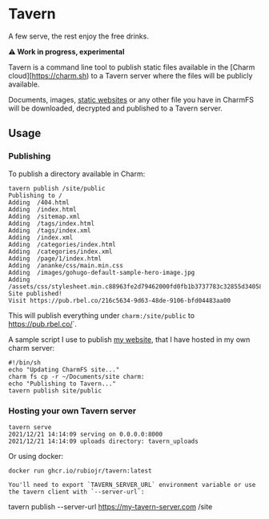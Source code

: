 # Tavern

A few serve, the rest enjoy the free drinks.

**⚠️ Work in progress, experimental**

Tavern is a command line tool to publish static files available in the [Charm cloud][https://charm.sh) to a Tavern server where the files will be publicly available.

Documents, images, [static websites](https://gohugo.io) or any other file you have in CharmFS will be downloaded, decrypted and published to a Tavern server.


## Usage

### Publishing

To publish a directory available in Charm:

```
tavern publish /site/public
Publishing to /
Adding  /404.html
Adding  /index.html
Adding  /sitemap.xml
Adding  /tags/index.html
Adding  /tags/index.xml
Adding  /index.xml
Adding  /categories/index.html
Adding  /categories/index.xml
Adding  /page/1/index.html
Adding  /ananke/css/main.min.css
Adding  /images/gohugo-default-sample-hero-image.jpg
Adding  /assets/css/stylesheet.min.c88963fe2d79462000fd0fb1b3737783c32855d340583e4523343f8735c787f0.css
Site published!
Visit https://pub.rbel.co/216c5634-9d63-48de-9106-bfd04483aa00
```

This will publish everything under `charm:/site/public` to https://pub.rbel.co/<your-charm-id>`.

A sample script I use to publish [my website](https://hello.rbel.co), that I have hosted in my own charm server:

```
#!/bin/sh
echo "Updating CharmFS site..."
charm fs cp -r ~/Documents/site charm:
echo "Publishing to Tavern..."
tavern publish site/public
```

### Hosting your own Tavern server

```
tavern serve
2021/12/21 14:14:09 serving on 0.0.0.0:8000
2021/12/21 14:14:09 uploads directory: tavern_uploads
```

Or using docker:

```
docker run ghcr.io/rubiojr/tavern:latest

You'll need to export `TAVERN_SERVER_URL` environment variable or use the tavern client with `--server-url`:

```
tavern publish --server-url https://my-tavern-server.com /site
```